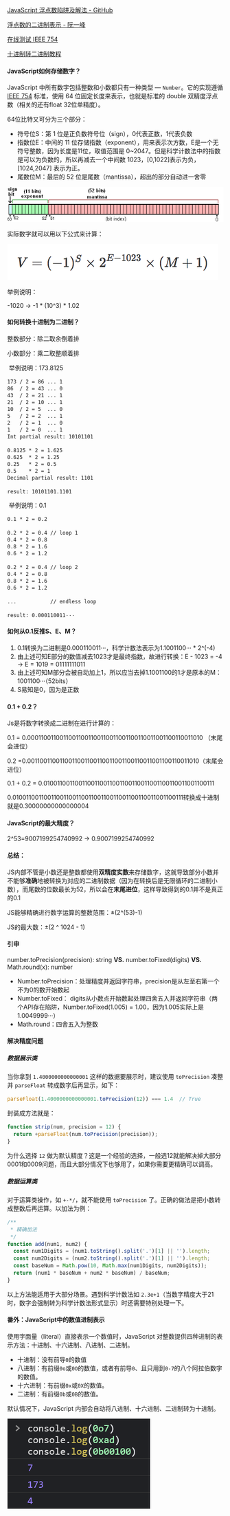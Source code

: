 [JavaScript 浮点数陷阱及解法 - GitHub](https://github.com/camsong/blog/issues/9)

[浮点数的二进制表示 - 阮一峰](https://www.ruanyifeng.com/blog/2010/06/ieee_floating-point_representation.html)

[在线测试 IEEE 754](http://www.binaryconvert.com/result_double.html?decimal=049050051)

[十进制转二进制教程](https://juejin.cn/post/6844903687010123790)

#### JavaScript如何存储数字？

JavaScript 中所有数字包括整数和小数都只有一种类型 — `Number`。它的实现遵循 [IEEE 754](http://grouper.ieee.org/groups/754/) 标准，使用 64 位固定长度来表示，也就是标准的 double 双精度浮点数（相关的还有float 32位单精度）。

64位比特又可分为三个部分：

- 符号位S：第 1 位是正负数符号位（sign），0代表正数，1代表负数
- 指数位E：中间的 11 位存储指数（exponent），用来表示次方数，E是一个无符号整数，因为长度是11位，取值范围是 0~2047。但是科学计数法中的指数是可以为负数的，所以再减去一个中间数 1023，[0,1022]表示为负，[1024,2047] 表示为正。
- 尾数位M：最后的 52 位是尾数（mantissa），超出的部分自动进一舍零



![64 bit allocation](https://github.com/NoAlligator/pico/blob/main/img/687474703a2f2f617461322d696d672e636e2d68616e677a686f752e696d672d7075622e616c6979756e2d696e632e636f6d2f37323637613538623239383932633362373233653364366333663733393035612e706e67?raw=true)

实际数字就可以用以下公式来计算：



![31601584-f65ed43e-b21f-11e7-8755-c99b48e5134c](https://github.com/NoAlligator/pico/blob/main/img/31601584-f65ed43e-b21f-11e7-8755-c99b48e5134c.png?raw=true)

举例说明：

-1020 →  -1 * (10^3) * 1.02



#### 如何转换十进制为二进制？

整数部分：除二取余倒着排

小数部分：乘二取整顺着排

​	举例说明：173.8125

```
173 / 2 = 86 ... 1
86  / 2 = 43 ... 0
43  / 2 = 21 ... 1
21  / 2 = 10 ... 1
10  / 2 = 5  ... 0
5   / 2 = 2  ... 1
2   / 2 = 1  ... 0
1   / 2 = 0  ... 1
Int partial result: 10101101

0.8125 * 2 = 1.625
0.625  * 2 = 1.25   
0.25   * 2 = 0.5
0.5    * 2 = 1
Decimal partial result: 1101

result: 10101101.1101
```

​	举例说明：0.1

```
0.1 * 2 = 0.2

0.2 * 2 = 0.4 // loop 1
0.4 * 2 = 0.8
0.8 * 2 = 1.6
0.6 * 2 = 1.2

0.2 * 2 = 0.4 // loop 2
0.4 * 2 = 0.8
0.8 * 2 = 1.6
0.6 * 2 = 1.2

...			  // endless loop

result: 0.000110011···
```



#### 如何从0.1反推S、E、M？

1. 0.1转换为二进制是0.000110011···，科学计数法表示为1.1001100··· * 2^(-4)
2. 由上述可知E部分的数值减去1023才是最终指数，故进行转换：E - 1023 = -4 → E = 1019 = 01111111011
3. 由上述可知M部分会被自动加上1，所以应当去掉1.1001100的1才是原本的M：1001100···（52bits）
4. S易知是0，因为是正数



#### 0.1 + 0.2？

Js是将数字转换成二进制在进行计算的：

0.1 = 0.00011001100110011001100110011001100110011001100110011010 （末尾会进位）

0.2 =0.0011001100110011001100110011001100110011001100110011010（末尾会进位）

0.1 + 0.2 = 0.0100110011001100110011001100110011001100110011001100111

0.0100110011001100110011001100110011001100110011001100111转换成十进制就是0.30000000000000004

#### JavaScript的最大精度？

2^53=9007199254740992 → 0.9007199254740992

#### 总结：

JS内部不管是小数还是整数都使用**双精度实数**来存储数字，这就导致部分小数并不能够**准确**地被转换为对应的二进制数据（因为在转换后是无限循环的二进制小数），而尾数的位数最长为52，所以会在**末尾进位**，这样导致得到的0.1并不是真正的0.1

JS能够精确进行数字运算的整数范围：±(2^(53)-1)

JS的最大数：±(2 ^ 1024 - 1)



#### 引申

number.toPrecision(precision): string  **VS.**  number.toFixed(digits) **VS.** Math.round(x): number

- Number.toPrecision：处理精度并返回字符串，precision是从左至右第一个不为0的数开始数起
- Number.toFixed： digits从小数点开始数起处理四舍五入并返回字符串（两个API存在陷阱，Number.toFixed(1.005) = 1.00，因为1.005实际上是1.0049999···）
- Math.round：四舍五入为整数

#### 解决精度问题

##### 数据展示类

当你拿到 `1.4000000000000001` 这样的数据要展示时，建议使用 `toPrecision` 凑整并 `parseFloat` 转成数字后再显示，如下：

```js
parseFloat(1.4000000000000001.toPrecision(12)) === 1.4  // True
```

封装成方法就是：

```js
function strip(num, precision = 12) {
  return +parseFloat(num.toPrecision(precision));
}
```

为什么选择 `12` 做为默认精度？这是一个经验的选择，一般选12就能解决掉大部分0001和0009问题，而且大部分情况下也够用了，如果你需要更精确可以调高。

##### 数据运算类

对于运算类操作，如 `+-*/`，就不能使用 `toPrecision` 了。正确的做法是把小数转成整数后再运算。以加法为例：

```js
/**
 * 精确加法
 */
function add(num1, num2) {
  const num1Digits = (num1.toString().split('.')[1] || '').length;
  const num2Digits = (num2.toString().split('.')[1] || '').length;
  const baseNum = Math.pow(10, Math.max(num1Digits, num2Digits));
  return (num1 * baseNum + num2 * baseNum) / baseNum;
}
```

以上方法能适用于大部分场景。遇到科学计数法如 `2.3e+1`（当数字精度大于21时，数字会强制转为科学计数法形式显示）时还需要特别处理一下。



#### 番外：JavaScript中的数值进制表示

使用字面量（literal）直接表示一个数值时，JavaScript 对整数提供四种进制的表示方法：十进制、十六进制、八进制、二进制。

- 十进制：没有前导`0`的数值
- 八进制：有前缀`0o`或`0O`的数值，或者有前导`0`、且只用到`0-7`的八个阿拉伯数字的数值。
- 十六进制：有前缀`0x`或`0X`的数值。
- 二进制：有前缀`0b`或`0B`的数值。

默认情况下，JavaScript 内部会自动将八进制、十六进制、二进制转为十进制。

![image-20211116125614973](https://github.com/NoAlligator/pico/blob/main/img/image-20211116125614973.png?raw=true)

